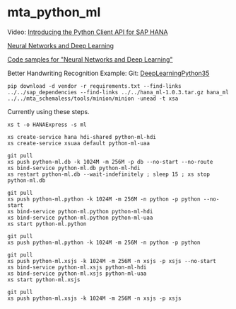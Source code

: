 # mta_python_ml


Video: [Introducing the Python Client API for SAP HANA](https://video.sap.com/media/t/1_0bw54r9a/)


[Neural Networks and Deep Learning](http://neuralnetworksanddeeplearning.com/)


[Code samples for "Neural Networks and Deep Learning"](https://github.com/mnielsen/neural-networks-and-deep-learning)


Better Handwriting Recognition Example:
Git: [DeepLearningPython35](https://github.com/MichalDanielDobrzanski/DeepLearningPython35)


```
pip download -d vendor -r requirements.txt --find-links ../../sap_dependencies --find-links ../../hana_ml-1.0.3.tar.gz hana_ml
../../mta_schemaless/tools/minion/minion -unead -t xsa
```

Currently using these steps.

```
xs t -o HANAExpress -s ml
```

```
xs create-service hana hdi-shared python-ml-hdi
xs create-service xsuaa default python-ml-uaa
```

```
git pull
xs push python-ml.db -k 1024M -m 256M -p db --no-start --no-route
xs bind-service python-ml.db python-ml-hdi
xs restart python-ml.db --wait-indefinitely ; sleep 15 ; xs stop python-ml.db
```

```
git pull
xs push python-ml.python -k 1024M -m 256M -n python -p python --no-start
xs bind-service python-ml.python python-ml-hdi
xs bind-service python-ml.python python-ml-uaa
xs start python-ml.python

git pull
xs push python-ml.python -k 1024M -m 256M -n python -p python
```

```
git pull
xs push python-ml.xsjs -k 1024M -m 256M -n xsjs -p xsjs --no-start
xs bind-service python-ml.xsjs python-ml-hdi
xs bind-service python-ml.xsjs python-ml-uaa
xs start python-ml.xsjs

git pull
xs push python-ml.xsjs -k 1024M -m 256M -n xsjs -p xsjs
```

